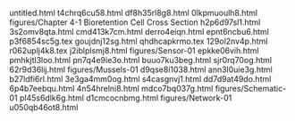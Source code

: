 untitled.html
t4chrq6cu58.html
df8h35rl8g8.html
0lkpmuoulh8.html
figures/Chapter 4-1 Bioretention Cell Cross Section
h2p6d97sl1.html
3s2omv8qta.html
cmd413k7cm.html
derro4eiqn.html
epnt6ncbu6.html
p3f6854sc5g.tex
goujdnj12sg.html
qhdhcapkrmo.tex
129ol2nv4p.html
r062uplj4k8.tex
j2iblplsmj8.html
figures/Sensor-01
epkke06vih.html
pmhkjtl3loo.html
pn7q4e9ie3o.html
buuo7ku3beg.html
sjr0rq70og.html
62r9d36lij.html
figures/Mussels-01
d9qse8i1038.html
ann3l0uie3g.html
b27ldfi6rl.html
3e3ga4mm0og.html
s4casgnvj1.html
dd7d9at49do.html
6p4b7eebqu.html
4n54hrelni8.html
mdco7bq037g.html
figures/Schematic-01
pl45s6dlk6g.html
d1cmcocnbmg.html
figures/Network-01
u050qb46ot8.html